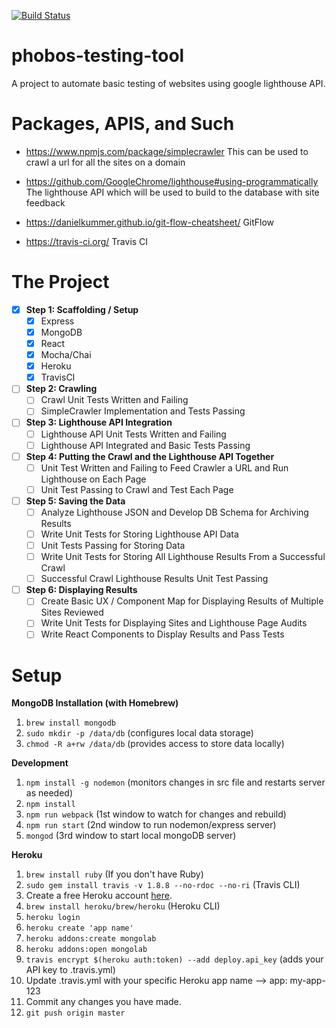 [![Build Status](https://travis-ci.org/CallaRudolph/phobos-testing-tool.svg?branch=develop)](https://travis-ci.org/CallaRudolph/phobos-testing-tool)

# phobos-testing-tool

A project to automate basic testing of websites using google lighthouse API.

# Packages, APIS, and Such
- https://www.npmjs.com/package/simplecrawler
This can be used to crawl a url for all the sites on a domain

- https://github.com/GoogleChrome/lighthouse#using-programmatically
The lighthouse API which will be used to build to the database with site feedback

- https://danielkummer.github.io/git-flow-cheatsheet/ GitFlow

- https://travis-ci.org/ Travis CI

# The Project
- [x] **Step 1: Scaffolding / Setup**
  - [x] Express
  - [x] MongoDB
  - [x] React
  - [x] Mocha/Chai
  - [x] Heroku
  - [x] TravisCI
- [ ] **Step 2: Crawling**
  - [ ] Crawl Unit Tests Written and Failing
  - [ ] SimpleCrawler Implementation and Tests Passing
- [ ] **Step 3: Lighthouse API Integration**
  - [ ] Lighthouse API Unit Tests Written and Failing
  - [ ] Lighthouse API Integrated and Basic Tests Passing
- [ ] **Step 4: Putting the Crawl and the Lighthouse API Together**
  - [ ] Unit Test Written and Failing to Feed Crawler a URL and Run Lighthouse on Each Page
  - [ ] Unit Test Passing to Crawl and Test Each Page
- [ ] **Step 5: Saving the Data**
  - [ ] Analyze Lighthouse JSON and Develop DB Schema for Archiving Results
  - [ ] Write Unit Tests for Storing Lighthouse API Data
  - [ ] Unit Tests Passing for Storing Data
  - [ ] Write Unit Tests for Storing All Lighthouse Results From a Successful Crawl
  - [ ] Successful Crawl Lighthouse Results Unit Test Passing
- [ ] **Step 6: Displaying Results**
  - [ ] Create Basic UX / Component Map for Displaying Results of Multiple Sites Reviewed
  - [ ] Write Unit Tests for Displaying Sites and Lighthouse Page Audits
  - [ ] Write React Components to Display Results and Pass Tests

# Setup

**MongoDB Installation (with Homebrew)**
1. `brew install mongodb`
2. `sudo mkdir -p /data/db` (configures local data storage)
3. `chmod -R a+rw /data/db` (provides access to store data locally)

**Development**
1. `npm install -g nodemon` (monitors changes in src file and restarts server as needed)
2. `npm install`
3. `npm run webpack` (1st window to watch for changes and rebuild)
4. `npm run start` (2nd window to run nodemon/express server)
5. `mongod` (3rd window to start local mongoDB server)

**Heroku**
1. `brew install ruby` (If you don't have Ruby)
2. `sudo gem install travis -v 1.8.8 --no-rdoc --no-ri` (Travis CLI)
3. Create a free Heroku account [here](https://signup.heroku.com/login).
4. `brew install heroku/brew/heroku` (Heroku CLI)
5. `heroku login`
6. `heroku create 'app name'`
7. `heroku addons:create mongolab`
8. `heroku addons:open mongolab`
9. `travis encrypt $(heroku auth:token) --add deploy.api_key` (adds your API key to .travis.yml)
10. Update .travis.yml with your specific Heroku app name --> app: my-app-123
11. Commit any changes you have made.
12. `git push origin master`
